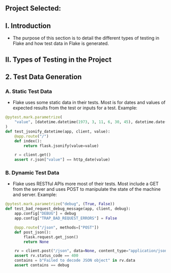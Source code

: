 ## Project Selected: <Enter project name>

## I. Introduction
- The purpose of this section is to detail the different types of testing in Flake and how test data in Flake is generated.

## II. Types of Testing in the Project
## 2. Test Data Generation
### A. Static Test Data
- Flake uses some static data in their tests. Most is for dates and values of expected results from the test or inputs for a test.
Example:
```python
@pytest.mark.parametrize(
    "value", [datetime.datetime(1973, 3, 11, 6, 30, 45), datetime.date(1975, 1, 5)]
)
def test_jsonify_datetime(app, client, value):
    @app.route("/")
    def index():
        return flask.jsonify(value=value)

    r = client.get()
    assert r.json["value"] == http_date(value)
```
### B. Dynamic Test Data
- Flake uses RESTful APIs more most of their tests. Most include a GET from the server and uses POST to manipulate the state of the machine and server.
Example:
```python
@pytest.mark.parametrize("debug", (True, False))
def test_bad_request_debug_message(app, client, debug):
    app.config["DEBUG"] = debug
    app.config["TRAP_BAD_REQUEST_ERRORS"] = False

    @app.route("/json", methods=["POST"])
    def post_json():
        flask.request.get_json()
        return None

    rv = client.post("/json", data=None, content_type="application/json")
    assert rv.status_code == 400
    contains = b"Failed to decode JSON object" in rv.data
    assert contains == debug
```

